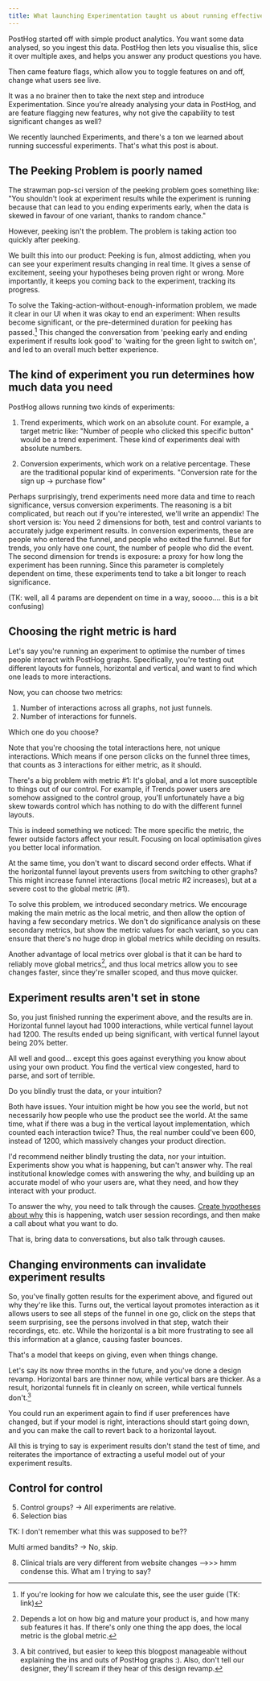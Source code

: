 ```yaml
---
title: What launching Experimentation taught us about running effective A/B tests
---
```


PostHog started off with simple product analytics. You want some data analysed, so you ingest this data. PostHog then lets you visualise this, slice it over multiple axes, and helps you answer any product questions you have.

Then came feature flags, which allow you to toggle features on and off, change what users see live.

It was a no brainer then to take the next step and introduce Experimentation. Since you're already analysing your data in PostHog, and are feature flagging new features, why not give the capability to test significant changes as well?

We recently launched Experiments, and there's a ton we learned about running successful experiments. That's what this post is about.

## The Peeking Problem is poorly named

The strawman pop-sci version of the peeking problem goes something like: "You shouldn't look at experiment results while the experiment is running because that can lead to you ending experiments early, when the data is skewed in favour of one variant, thanks to random chance."

However, peeking isn't the problem. The problem is taking action too quickly after peeking.

We built this into our product: Peeking is fun, almost addicting, when you can see your experiment results changing in real time. It gives a sense of excitement, seeing your hypotheses being proven right or wrong. More importantly, it keeps you coming back to the experiment, tracking its progress.

To solve the Taking-action-without-enough-information problem, we made it clear in our UI when it was okay to end an experiment: When results become significant, or the pre-determined duration for peeking has passed.[^1] This changed the conversation from 'peeking early and ending experiment if results look good' to 'waiting for the green light to switch on', and led to an overall much better experience.

[^1]: If you're looking for how we calculate this, see the user guide (TK: link)


## The kind of experiment you run determines how much data you need

PostHog allows running two kinds of experiments:

1. Trend experiments, which work on an absolute count. For example, a target metric like: "Number of people who clicked this specific button" would be a trend experiment. These kind of experiments deal with absolute numbers.

2. Conversion experiments, which work on a relative percentage. These are the traditional popular kind of experiments. "Conversion rate for the sign up -> purchase flow"

Perhaps surprisingly, trend experiments need more data and time to reach significance, versus conversion experiments. The reasoning is a bit complicated, but reach out if you're interested, we'll write an appendix! The short version is: You need 2 dimensions for both, test and control variants to accurately judge experiment results. In conversion experiments, these are people who entered the funnel, and people who exited the funnel. But for trends, you only have one count, the number of people who did the event. The second dimension for trends is exposure: a proxy for how long the experiment has been running. Since this parameter is completely dependent on time, these experiments tend to take a bit longer to reach significance. 

(TK: well, all 4 params are dependent on time in a way, soooo.... this is a bit confusing)

## Choosing the right metric is hard

Let's say you're running an experiment to optimise the number of times people interact with PostHog graphs. Specifically, you're testing out different layouts for funnels, horizontal and vertical, and want to find which one leads to more interactions.

Now, you can choose two metrics:

1. Number of interactions across all graphs, not just funnels.
2. Number of interactions for funnels.

Which one do you choose?

Note that you're choosing the total interactions here, not unique interactions. Which means if one person clicks on the funnel three times, that counts as 3 interactions for either metric, as it should.

There's a big problem with metric #1: It's global, and a lot more susceptible to things out of our control. For example, if Trends power users are somehow assigned to the control group, you'll unfortunately have a big skew towards control which has nothing to do with the different funnel layouts.

This is indeed something we noticed: The more specific the metric, the fewer outside factors affect your result. Focusing on local optimisation gives you better local information.

At the same time, you don't want to discard second order effects. What if the horizontal funnel layout prevents users from switching to other graphs? This might increase funnel interactions (local metric #2 increases), but at a severe cost to the global metric (#1).

To solve this problem, we introduced secondary metrics. We encourage making the main metric as the local metric, and then allow the option of having a few secondary metrics. We don't do significance analysis on these secondary metrics, but show the metric values for each variant, so you can ensure that there's no huge drop in global metrics while deciding on results.

Another advantage of local metrics over global is that it can be hard to reliably move global metrics[^2], and thus local metrics allow you to see changes faster, since they're smaller scoped, and thus move quicker.

[^2]: Depends a lot on how big and mature your product is, and how many sub features it has. If there's only one thing the app does, the local metric is the global metric.

## Experiment results aren't set in stone

So, you just finished running the experiment above, and the results are in. Horizontal funnel layout had 1000 interactions, while vertical funnel layout had 1200. The results ended up being significant, with vertical funnel layout being 20% better.

All well and good... except this goes against everything you know about using your own product. You find the vertical view congested, hard to parse, and sort of terrible.

Do you blindly trust the data, or your intuition?

Both have issues. Your intuition might be how you see the world, but not necessarily how people who use the product see the world. At the same time, what if there was a bug in the vertical layout implementation, which counted each interaction twice? Thus, the real number could've been 600, instead of 1200, which massively changes your product direction.

I'd recommend neither blindly trusting the data, nor your intuition. Experiments show you what is happening, but can't answer why. The real institutional knowledge comes with answering the why, and building up  an accurate model of who your users are, what they need, and how they interact with your product.

To answer the why, you need to talk through the causes. [Create hypotheses about why](https://neilkakkar.com/Bayes-Theorem-Framework-for-Critical-Thinking.html) this is happening, watch user session recordings, and then make a call about what you want to do.

That is, bring data to conversations, but also talk through causes.


## Changing environments can invalidate experiment results

So, you've finally gotten results for the experiment above, and figured out why they're like this. Turns out, the vertical layout promotes interaction as it allows users to see all steps of the funnel in one go, click on the steps that seem surprising, see the persons involved in that step, watch their recordings, etc. etc. While the horizontal is a bit more frustrating to see all this information at a glance, causing faster bounces.

That's a model that keeps on giving, even when things change.

Let's say its now three months in the future, and you've done a design revamp. Horizontal bars are thinner now, while vertical bars are thicker. As a result, horizontal funnels fit in cleanly on screen, while vertical funnels don't.[^4]

You could run an experiment again to find if user preferences have changed, but if your model is right, interactions should start going down, and you can make the call to revert back to a horizontal layout.

[^4]: A bit contrived, but easier to keep this blogpost manageable without explaining the ins and outs of PostHog graphs :). Also, don't tell our designer, they'll scream if they hear of this design revamp.

All this is trying to say is experiment results don't stand the test of time, and reiterates the importance of extracting a useful model out of your experiment results.


## Control for control

5. Control groups? -> All experiments are relative.
  6. Selection bias

TK: I don't remember what this was supposed to be??

Multi armed bandits? -> No, skip.

8. Clinical trials are very different from website changes -->>> hmm condense this. What am I trying to say?


